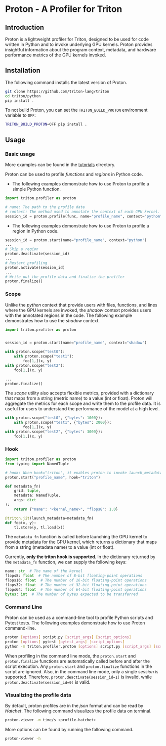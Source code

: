 # Proton - A Profiler for Triton

## Introduction

Proton is a lightweight profiler for Triton, designed to be used for code written in Python and to invoke underlying GPU kernels. Proton provides insightful information about the program context, metadata, and hardware performance metrics of the GPU kernels invoked.

## Installation

The following command installs the latest version of Proton.

```bash
git clone https://github.com/triton-lang/triton
cd triton/python
pip install .
```

To not build Proton, you can set the `TRITON_BUILD_PROTON` environment variable to `OFF`:

```bash
TRITON_BUILD_PROTON=OFF pip install .
```


## Usage

### Basic usage

More examples can be found in the [tutorials](tutorials) directory.

Proton can be used to profile *functions* and *regions* in Python code.

- The following examples demonstrate how to use Proton to profile a simple Python function.

```python
import triton.profiler as proton

# name: The path to the profile data
# context: The method used to annotate the context of each GPU kernel. Currently, "shadow" and "python" are supported.
session_id = proton.profile(func, name="profile_name", context="python")(args)
```

- The following examples demonstrate how to use Proton to profile a region in Python code.

```python
session_id = proton.start(name="profile_name", context="python")
...
# Skip a region
proton.deactivate(session_id)
...
# Restart profiling
proton.activate(session_id)
...
# Write out the profile data and finalize the profiler
proton.finalize()
```

### Scope

Unlike the *python* context that provide users with files, functions, and lines where the GPU kernels are invoked, the *shadow* context provides users with the annotated regions in the code. The following example demonstrates how to use the *shadow* context.

```python
import triton.profiler as proton


session_id = proton.start(name="profile_name", context="shadow")

with proton.scope("test0"):
    with proton.scope("test1"):
        foo[1,](x, y)
with proton.scope("test2"):
    foo[1,](x, y)

...
proton.finalize()
```

The *scope* utility also accepts flexible metrics, provided with a dictionary that maps from a string (metric name) to a value (int or float).
Proton will aggregate the metrics for each scope and write them to the profile data.
It is useful for users to understand the performance of the model at a high level.

```python
with proton.scope("test0", {"bytes": 1000}):
    with proton.scope("test1", {"bytes": 2000}):
        foo[1,](x, y)
with proton.scope("test2", {"bytes": 3000}):
    foo[1,](x, y)
```

### Hook

```python
import triton.profiler as proton
from typing import NamedTuple

# hook: When hook="triton", it enables proton to invoke launch_metadata function before launching the GPU kernel
proton.start("profile_name", hook="triton")

def metadata_fn(
    grid: tuple,
    metadata: NamedTuple,
    args: dict
):
    return {"name": "<kernel_name>", "flops8": 1.0}

@triton.jit(launch_metadata=metadata_fn)
def foo(x, y):
    tl.store(y, tl.load(x))
```

The `metadata_fn` function is called before launching the GPU kernel to provide metadata for the GPU kernel, which returns a dictionary that maps from a string (metadata name) to a value (int or float).

Currently, **only the triton hook is supported**. In the dictionary returned by the `metadata_fn` function, we can supply the following keys:

```python
name: str  # The name of the kernel
flops8: float  # The number of 8-bit floating-point operations
flops16: float  # The number of 16-bit floating-point operations
flops32: float  # The number of 32-bit floating-point operations
flops64: float  # The number of 64-bit floating-point operations
bytes: int  # The number of bytes expected to be transferred
```

### Command Line

Proton can be used as a command-line tool to profile Python scripts and Pytest tests.
The following examples demonstrate how to use Proton command-line.

```bash
proton [options] script.py [script_args] [script_options]
proton [options] pytest [pytest_args] [script_options]
python -m triton.profiler.proton [options] script.py [script_args] [script_options]
```

When profiling in the command line mode, the `proton.start` and `proton.finalize` functions are automatically called before and after the script execution. Any `proton.start` and `proton.finalize` functions in the script are ignored. Also, in the command line mode, only a single *session* is supported. Therefore, `proton.deactivate(session_id=1)` is invalid, while `proton.deactivate(session_id=0)` is valid.

### Visualizing the profile data

By default, proton profiles are in the *json* format and can be read by *Hatchet*. The following command visualizes the profile data on terminal.

```bash
proton-viewer -m time/s <profile.hatchet>
```

More options can be found by running the following command.

```bash
proton-viewer -h
```
